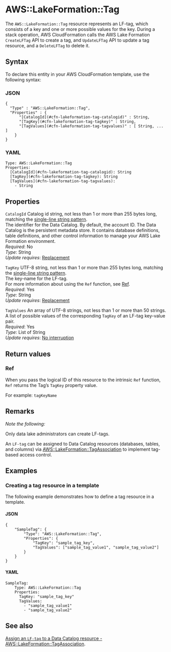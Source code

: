 # AWS::LakeFormation::Tag<a name="aws-resource-lakeformation-tag"></a>

The `AWS::LakeFormation::Tag` resource represents an LF\-tag, which consists of a key and one or more possible values for the key\. During a stack operation, AWS CloudFormation calls the AWS Lake Formation `CreateLFTag` API to create a tag, and `UpdateLFTag` API to update a tag resource, and a `DeleteLFTag` to delete it\.

## Syntax<a name="aws-resource-lakeformation-tag-syntax"></a>

To declare this entity in your AWS CloudFormation template, use the following syntax:

### JSON<a name="aws-resource-lakeformation-tag-syntax.json"></a>

```
{
  "Type" : "AWS::LakeFormation::Tag",
  "Properties" : {
      "[CatalogId](#cfn-lakeformation-tag-catalogid)" : String,
      "[TagKey](#cfn-lakeformation-tag-tagkey)" : String,
      "[TagValues](#cfn-lakeformation-tag-tagvalues)" : [ String, ... ]
    }
}
```

### YAML<a name="aws-resource-lakeformation-tag-syntax.yaml"></a>

```
Type: AWS::LakeFormation::Tag
Properties:
  [CatalogId](#cfn-lakeformation-tag-catalogid): String
  [TagKey](#cfn-lakeformation-tag-tagkey): String
  [TagValues](#cfn-lakeformation-tag-tagvalues):
    - String
```

## Properties<a name="aws-resource-lakeformation-tag-properties"></a>

`CatalogId` <a name="cfn-lakeformation-tag-catalogid"></a>
Catalog id string, not less than 1 or more than 255 bytes long, matching the [single\-line string pattern](lake-formation/latest/dg/aws-lake-formation-api-aws-lake-formation-api-common.html#aws-glue-api-regex-oneLine)\.  
The identifier for the Data Catalog\. By default, the account ID\. The Data Catalog is the persistent metadata store\. It contains database definitions, table definitions, and other control information to manage your AWS Lake Formation environment\.  
_Required_: No  
_Type_: String  
_Update requires_: [Replacement](https://docs.aws.amazon.com/AWSCloudFormation/latest/UserGuide/using-cfn-updating-stacks-update-behaviors.html#update-replacement)

`TagKey` <a name="cfn-lakeformation-tag-tagkey"></a>
UTF\-8 string, not less than 1 or more than 255 bytes long, matching the [single\-line string pattern](lake-formation/latest/dg/aws-lake-formation-api-aws-lake-formation-api-common.html#aws-glue-api-regex-oneLine)\.  
The key\-name for the LF\-tag\.  
For more information about using the `Ref` function, see [Ref](https://docs.aws.amazon.com/AWSCloudFormation/latest/UserGuide/intrinsic-function-reference-ref.html)\.  
_Required_: Yes  
_Type_: String  
_Update requires_: [Replacement](https://docs.aws.amazon.com/AWSCloudFormation/latest/UserGuide/using-cfn-updating-stacks-update-behaviors.html#update-replacement)

`TagValues` <a name="cfn-lakeformation-tag-tagvalues"></a>
An array of UTF\-8 strings, not less than 1 or more than 50 strings\.  
 A list of possible values of the corresponding `TagKey` of an LF\-tag key\-value pair\.  
_Required_: Yes  
_Type_: List of String  
_Update requires_: [No interruption](https://docs.aws.amazon.com/AWSCloudFormation/latest/UserGuide/using-cfn-updating-stacks-update-behaviors.html#update-no-interrupt)

## Return values<a name="aws-resource-lakeformation-tag-return-values"></a>

### Ref<a name="aws-resource-lakeformation-tag-return-values-ref"></a>

When you pass the logical ID of this resource to the intrinsic `Ref` function, `Ref` returns the Tag’s `TagKey` property value\.

For example: `tagKeyName`

## Remarks<a name="aws-resource-lakeformation-tag--remarks"></a>

_Note the following:_

Only data lake administrators can create LF\-tags\.

An `LF-tag` can be assigned to Data Catalog resources \(databases, tables, and columns\) via [AWS::LakeFormation::TagAssociation](https://docs.aws.amazon.com/AWSCloudFormation/latest/UserGuide/aws-resource-lakeformation-tag.html) to implement tag\-based access control\.

## Examples<a name="aws-resource-lakeformation-tag--examples"></a>

### Creating a tag resource in a template<a name="aws-resource-lakeformation-tag--examples--Creating_a_tag_resource_in_a_template"></a>

The following example demonstrates how to define a tag resource in a template\.

#### JSON<a name="aws-resource-lakeformation-tag--examples--Creating_a_tag_resource_in_a_template--json"></a>

```
{
    "SampleTag": {
        "Type": "AWS::LakeFormation::Tag",
        "Properties": {
            "TagKey": "sample_tag_key",
            "TagValues": ["sample_tag_value1", "sample_tag_value2"]
        }
    }
}
```

#### YAML<a name="aws-resource-lakeformation-tag--examples--Creating_a_tag_resource_in_a_template--yaml"></a>

```
SampleTag:
    Type: AWS::LakeFormation::Tag
    Properties:
      TagKey: "sample_tag_key"
      TagValues:
        - "sample_tag_value1"
        - "sample_tag_value2"
```

## See also<a name="aws-resource-lakeformation-tag--seealso"></a>

[Assign an `LF-tag` to a Data Catalog resource \- AWS::LakeFormation::TagAssociation](https://docs.aws.amazon.com/AWSCloudFormation/latest/UserGuide/aws-properties-lakeformation-tagassociation-resource.html)\.
